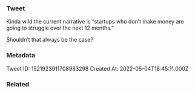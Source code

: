 ### Tweet
Kinda wild the current narrative is “startups who don’t make money are going to struggle over the next 12 months.”

Shouldn’t that always be the case?

### Metadata
Tweet ID: 1521923911708983298
Created At: 2022-05-04T18:45:11.000Z

### Related

